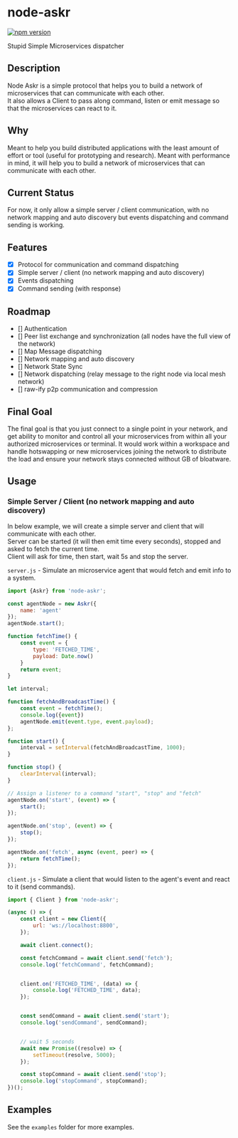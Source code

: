 # node-askr
    
[![npm version](https://badge.fury.io/js/node-askr.svg)](https://badge.fury.io/js/node-askr)

Stupid Simple Microservices dispatcher

## Description

Node Askr is a simple protocol that helps you to build a network of microservices that can communicate with each other.   
It also allows a Client to pass along command, listen or emit message so that the microservices can react to it.


## Why
Meant to help you build distributed applications with the least amount of effort or tool (useful for prototyping and research).
Meant with performance in mind, it will help you to build a network of microservices that can communicate with each other.

## Current Status

For now, it only allow a simple server / client communication, with no network mapping and auto discovery but events dispatching and command sending is working.

## Features

- [X] Protocol for communication and command dispatching
- [X] Simple server / client (no network mapping and auto discovery)
- [X] Events dispatching
- [X] Command sending (with response)

## Roadmap
- [] Authentication
- [] Peer list exchange and synchronization (all nodes have the full view of the network)
- [] Map Message dispatching
- [] Network mapping and auto discovery
- [] Network State Sync
- [] Network dispatching (relay message to the right node via local mesh network)
- [] raw-ify p2p communication and compression

## Final Goal

The final goal is that you just connect to a single point in your network, and get ability to monitor and control all your microservices from within all your authorized microservices or terminal.
It would work within a workspace and handle hotswapping or new microservices joining the network to distribute the load and ensure your network stays connected without GB of bloatware.    

## Usage 

### Simple Server / Client (no network mapping and auto discovery)

In below example, we will create a simple server and client that will communicate with each other.  
Server can be started (it will then emit time every seconds), stopped and asked to fetch the current time.  
Client will ask for time, then start, wait 5s and stop the server.  


`server.js` - Simulate an microservice agent that would fetch and emit info to a system.

```js
import {Askr} from 'node-askr';

const agentNode = new Askr({
    name: 'agent'
});
agentNode.start();

function fetchTime() {
    const event = {
        type: 'FETCHED_TIME',
        payload: Date.now()
    }
    return event;
}

let interval;

function fetchAndBroadcastTime() {
    const event = fetchTime();
    console.log({event})
    agentNode.emit(event.type, event.payload);
};

function start() {
    interval = setInterval(fetchAndBroadcastTime, 1000);
}

function stop() {
    clearInterval(interval);
}

// Assign a listener to a command "start", "stop" and "fetch"
agentNode.on('start', (event) => {
    start();
});

agentNode.on('stop', (event) => {
    stop();
});

agentNode.on('fetch', async (event, peer) => {
    return fetchTime();
});
```

`client.js` - Simulate a client that would listen to the agent's event and react to it (send commands).

```js
import { Client } from 'node-askr';

(async () => {
    const client = new Client({
        url: 'ws://localhost:8800',
    });

    await client.connect();

    const fetchCommand = await client.send('fetch');
    console.log('fetchCommand', fetchCommand);


    client.on('FETCHED_TIME', (data) => {
        console.log('FETCHED_TIME', data);
    });


    const sendCommand = await client.send('start');
    console.log('sendCommand', sendCommand);


    // wait 5 seconds
    await new Promise((resolve) => {
        setTimeout(resolve, 5000);
    });

    const stopCommand = await client.send('stop');
    console.log('stopCommand', stopCommand);
})();
```

## Examples

See the `examples` folder for more examples.
